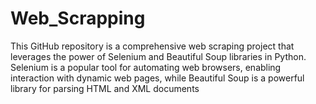 # Web_Scrapping
This GitHub repository is a comprehensive web scraping project that leverages the power of Selenium and Beautiful Soup libraries in Python. Selenium is a popular tool for automating web browsers, enabling interaction with dynamic web pages, while Beautiful Soup is a powerful library for parsing HTML and XML documents
